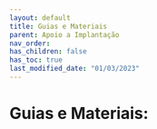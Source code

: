 ```yaml
---
layout: default
title: Guias e Materiais
parent: Apoio a Implantação
nav_order: 
has_children: false
has_toc: true
last_modified_date: "01/03/2023"
---
```


<style>
    p{
        text-align:justify;
        font-family:Verdana;
        font-size:12px;
    }    
</style>

<h1>Guias e Materiais:</h1>
